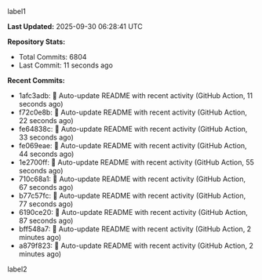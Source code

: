 
label1 
<!-- ACTIVITY_START -->
**Last Updated:** 2025-09-30 06:28:41 UTC

**Repository Stats:**
- Total Commits: 6804
- Last Commit: 11 seconds ago

**Recent Commits:**
- 1afc3adb: 🤖 Auto-update README with recent activity (GitHub Action, 11 seconds ago)
- f72c0e8b: 🤖 Auto-update README with recent activity (GitHub Action, 22 seconds ago)
- fe64838c: 🤖 Auto-update README with recent activity (GitHub Action, 33 seconds ago)
- fe069eae: 🤖 Auto-update README with recent activity (GitHub Action, 44 seconds ago)
- 1e2700ff: 🤖 Auto-update README with recent activity (GitHub Action, 55 seconds ago)
- 710c68a1: 🤖 Auto-update README with recent activity (GitHub Action, 67 seconds ago)
- b77c57fc: 🤖 Auto-update README with recent activity (GitHub Action, 77 seconds ago)
- 6190ce20: 🤖 Auto-update README with recent activity (GitHub Action, 87 seconds ago)
- bff548a7: 🤖 Auto-update README with recent activity (GitHub Action, 2 minutes ago)
- a879f823: 🤖 Auto-update README with recent activity (GitHub Action, 2 minutes ago)
<!-- ACTIVITY_END -->

label2
